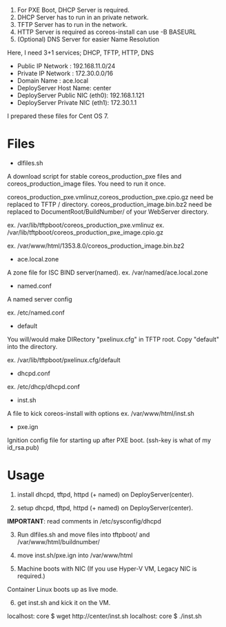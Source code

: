 1. For PXE Boot, DHCP Server is required.
2. DHCP Server has to run in an private network.
3. TFTP Server has to run in the network.
4. HTTP Server is required as coreos-install can use -B BASEURL
5. (Optional) DNS Server for easier Name Resolution

Here, I need 3+1 services; DHCP, TFTP, HTTP, DNS

- Public IP Network : 192.168.11.0/24
- Private IP Network : 172.30.0.0/16
- Domain Name : ace.local
- DeployServer Host Name: center
- DeployServer Public NIC (eth0): 192.168.1.121
- DeployServer Private NIC (eth1): 172.30.1.1

I prepared these files for Cent OS 7.

# Files

- dlfiles.sh

 A download script for stable  coreos_production_pxe files and coreos_production_image files.
 You need to run it once.

 coreos_production_pxe.vmlinuz,coreos_production_pxe.cpio.gz need be replaced to TFTP / directory.
 coreos_production_image.bin.bz2 need be replaced to DocumentRoot/BuildNumber/ of your WebServer directory.

  ex. /var/lib/tftpboot/coreos_production_pxe.vmlinuz
  ex. /var/lib/tftpboot/coreos_production_pxe_image.cpio.gz
  
  ex. /var/www/html/1353.8.0/coreos_production_image.bin.bz2

-  ace.local.zone

 A zone file for ISC BIND server(named). 
   ex. /var/named/ace.local.zone

-  named.conf

 A named server config

  ex. /etc/named.conf

-  default

 You will/would make DIRectory "pxelinux.cfg" in TFTP root.
 Copy "default" into the directory.

  ex. /var/lib/tftpboot/pxelinux.cfg/default
  
-  dhcpd.conf        
  
  ex. /etc/dhcp/dhcpd.conf
  
-  inst.sh

 A file to kick coreos-install with options
  ex. /var/www/html/inst.sh

-  pxe.ign

  Ignition config file for starting up after PXE boot.
  (ssh-key is what of my id_rsa.pub)

# Usage

1. install dhcpd, tftpd, httpd (+ named) on DeployServer(center).

2. setup dhcpd, tftpd, httpd (+ named) on DeployServer(center).

 __IMPORTANT__: read comments in /etc/sysconfig/dhcpd


3. Run dlfiles.sh and move files into tftpboot/ and /var/www/html/buildnumber/

4. move inst.sh/pxe.ign into /var/www/html

5. Machine boots with NIC (If you use Hyper-V VM, Legacy NIC is required.)

 Container Linux boots up as live mode.

6. get inst.sh and kick it on the VM.

 localhost: core $ wget http://center/inst.sh
 localhost: core $ ./inst.sh

